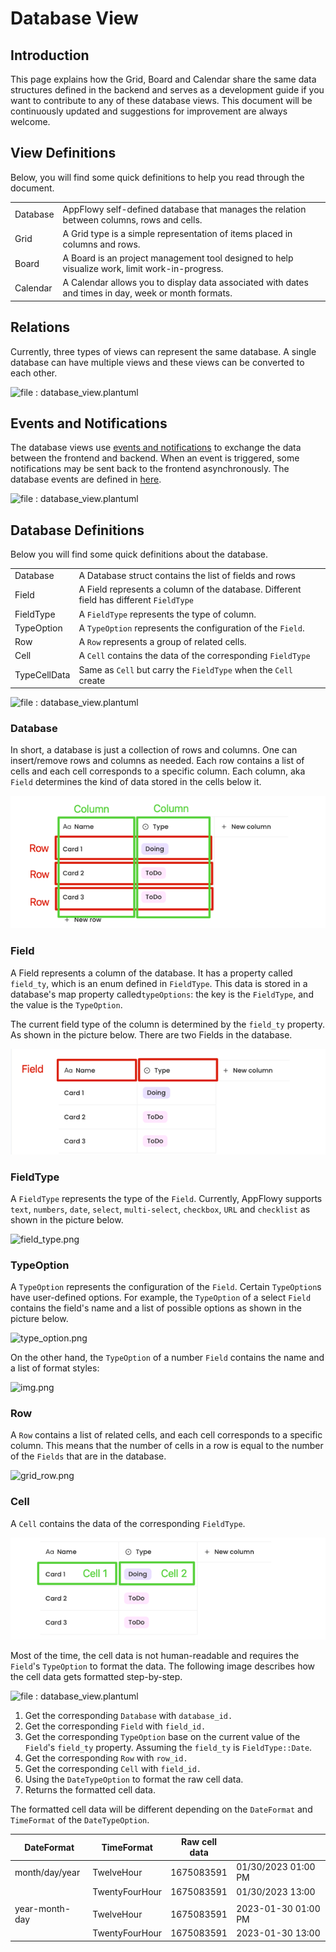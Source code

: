 # Database View

## Introduction

This page explains how the Grid, Board and Calendar share the same data structures defined in the backend and serves as a development guide if you want to contribute to any of these database views. This document will be continuously updated and suggestions for improvement are always welcome.

## View Definitions

Below, you will find some quick definitions to help you read through the document.

|          |                                                                                                      |
| -------- | ---------------------------------------------------------------------------------------------------- |
| Database | AppFlowy self-defined database that manages the relation between columns, rows and cells.            |
| Grid     | A Grid type is a simple representation of items placed in columns and rows.                          |
| Board    | A Board is an project management tool designed to help visualize work, limit work-in-progress.       |
| Calendar | A Calendar allows you to display data associated with dates and times in day, week or month formats. |

## Relations

Currently, three types of views can represent the same database. A single database can have multiple views and these views can be converted to each other.

![file : database\_view.plantuml](../../../../../uml/output/database\_view.svg)

## Events and Notifications

The database views use [events and notifications](https://appflowy.gitbook.io/docs/essential-documentation/contribute-to-appflowy/architecture/frontend/inter-process-communication) to exchange the data between the frontend and backend. When an event is triggered, some notifications may be sent back to the frontend asynchronously. The database events are defined in [here](https://appflowy.gitbook.io/docs/essential-documentation/contribute-to-appflowy/architecture/frontend/database-view/events).

![file : database\_view.plantuml](../../../../../uml/output/database\_view-Events\_\_\_Notifications.svg)

## Database Definitions

Below you will find some quick definitions about the database.

|              |                                                                                        |
| ------------ | -------------------------------------------------------------------------------------- |
| Database     | A Database struct contains the list of fields and rows                                 |
| Field        | A Field represents a column of the database. Different field has different `FieldType` |
| FieldType    | A `FieldType` represents the type of column.                                           |
| TypeOption   | A `TypeOption` represents the configuration of the `Field`.                            |
| Row          | A `Row` represents a group of related cells.                                           |
| Cell         | A `Cell` contains the data of the corresponding `FieldType`                            |
| TypeCellData | Same as `Cell` but carry the `FieldType` when the `Cell` create                        |

![file : database\_view.plantuml](../../../../../uml/output/database\_view\_classes-Database\_classes\_UML.svg)

### Database

In short, a database is just a collection of rows and columns. One can insert/remove rows and columns as needed. Each row contains a list of cells and each cell corresponds to a specific column. Each column, aka `Field` determines the kind of data stored in the cells below it.

![database.png](assets/database.png)

### Field

A Field represents a column of the database. It has a property called `field_ty`, which is an enum defined in `FieldType`. This data is stored in a database's map property called`typeOptions`: the key is the `FieldType`, and the value is the `TypeOption`.

The current field type of the column is determined by the `field_ty` property. As shown in the picture below. There are two Fields in the database.

![field.png](assets/field.png)

### FieldType

A `FieldType` represents the type of the `Field`. Currently, AppFlowy supports `text`, `numbers`, `date`, `select`, `multi-select`, `checkbox`, `URL` and `checklist` as shown in the picture below.

![field\_type.png](assets/field\_type.png)

### TypeOption

A `TypeOption` represents the configuration of the `Field`. Certain `TypeOption`s have user-defined options. For example, the `TypeOption` of a select `Field` contains the field's name and a list of possible options as shown in the picture below.

![type\_option.png](assets/type\_option.png)

On the other hand, the `TypeOption` of a number `Field` contains the name and a list of format styles:

![img.png](assets/number\_type\_option.png)

### Row

A `Row` contains a list of related cells, and each cell corresponds to a specific column. This means that the number of cells in a row is equal to the number of the `Fields` that are in the database.

![grid\_row.png](assets/grid\_row.png)

### Cell

A `Cell` contains the data of the corresponding `FieldType`.

![img.png](assets/cell.png)

Most of the time, the cell data is not human-readable and requires the `Field`'s `TypeOption` to format the data. The following image describes how the cell data gets formatted step-by-step.

![file : database\_view.plantuml](../../../../../uml/output/database\_view\_classes-Read\_Cell\_Sequence.svg)

1. Get the corresponding `Database` with `database_id.`
2. Get the corresponding `Field` with `field_id.`
3. Get the corresponding `TypeOption` base on the current value of the `Field`'s `field_ty` property. Assuming the `field_ty` is `FieldType::Date`.
4. Get the corresponding `Row` with `row_id.`
5. Get the corresponding `Cell` with `field_id.`
6. Using the `DateTypeOption` to format the raw cell data.
7. Returns the formatted cell data.

The formatted cell data will be different depending on the `DateFormat` and `TimeFormat` of the `DateTypeOption`.

| DateFormat     | TimeFormat     | Raw cell data |                     |
| -------------- | -------------- | ------------- | ------------------- |
| month/day/year | TwelveHour     | 1675083591    | 01/30/2023 01:00 PM |
|                | TwentyFourHour | 1675083591    | 01/30/2023 13:00    |
|                |                |               |                     |
| year-month-day | TwelveHour     | 1675083591    | 2023-01-30 01:00 PM |
|                | TwentyFourHour | 1675083591    | 2023-01-30 13:00    |
